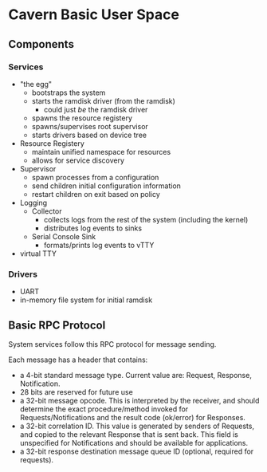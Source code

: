 # Cavern Basic User Space

## Components

### Services
- "the egg"
    - bootstraps the system
    - starts the ramdisk driver (from the ramdisk)
        - could just *be* the ramdisk driver
    - spawns the resource registery
    - spawns/supervises root supervisor
    - starts drivers based on device tree
- Resource Registery
    - maintain unified namespace for resources
    - allows for service discovery
- Supervisor
    - spawn processes from a configuration
    - send children initial configuration information
    - restart children on exit based on policy
- Logging
    - Collector
        - collects logs from the rest of the system (including the kernel)
        - distributes log events to sinks
    - Serial Console Sink
        - formats/prints log events to vTTY
- virtual TTY

### Drivers
- UART
- in-memory file system for initial ramdisk

## Basic RPC Protocol
System services follow this RPC protocol for message sending.

Each message has a header that contains:

- a 4-bit standard message type. Current value are: Request, Response, Notification.
- 28 bits are reserved for future use
- a 32-bit message opcode. This is interpreted by the receiver, and should determine the exact procedure/method invoked for Requests/Notifications and the result code (ok/error) for Responses.
- a 32-bit correlation ID.
    This value is generated by senders of Requests, and copied to the relevant Response that is sent back.
    This field is unspecified for Notifications and should be available for applications.
- a 32-bit response destination message queue ID (optional, required for requests).
